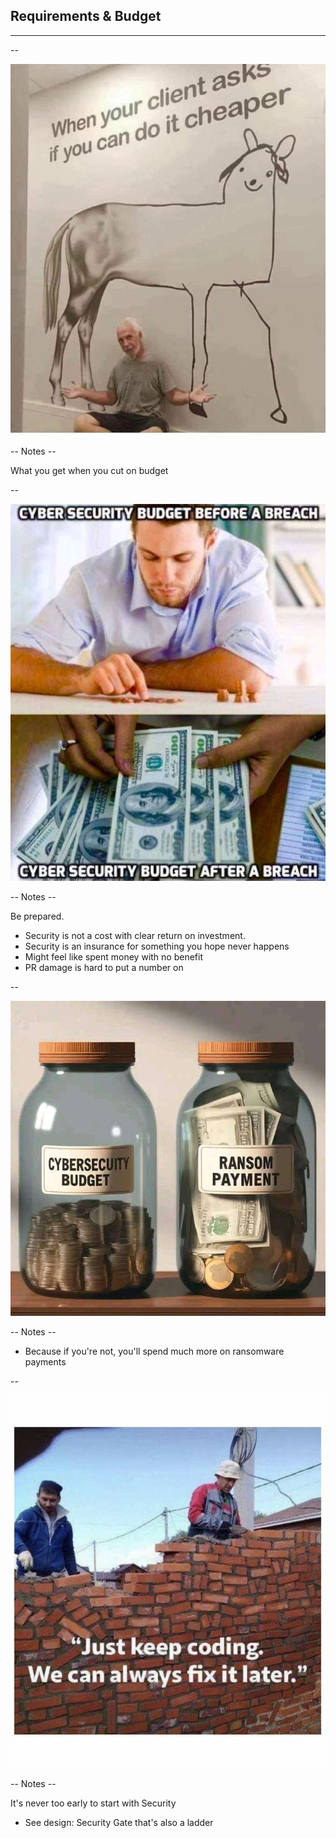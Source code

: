 
## Requirements & Budget
<hr />


--


![](pics/meme/budget/make_it_cheaper.png)<!-- .element class="center-xy" style="border:none; box-shadow:none; position: fixed; width: 510px; height: 600px;"  -->

-- Notes --

What you get when you cut on budget

--


![](pics/meme/budget/budget_after_breach.jpg)<!-- .element class="center-xy" style="border:none; box-shadow:none; position: fixed; width: 540px; height: 666px;"  -->

-- Notes --

Be prepared.
* Security is not a cost with clear return on investment.
* Security is an insurance for something you hope never happens
* Might feel like spent money with no benefit
* PR damage is hard to put a number on


--


![](pics/meme/budget/ransom_payments.jpg)<!-- .element class="center-xy" style="border:none; box-shadow:none; position: fixed; width: 540px; height: 666px;"  -->

-- Notes --

* Because if you're not, you'll spend much more on ransomware payments

--

![](pics/meme/budget/security_requirements.png)<!-- .element class="center-xy" style="border:none; box-shadow:none; position: fixed; width: 550px; height: 650px; "  -->

-- Notes --

It's never too early to start with Security
* See design: Security Gate that's also a ladder
